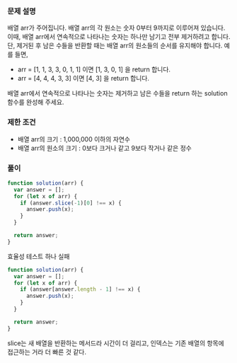 ### 문제 설명

배열 arr가 주어집니다. 배열 arr의 각 원소는 숫자 0부터 9까지로 이루어져 있습니다. 이때, 배열 arr에서 연속적으로 나타나는 숫자는 하나만 남기고 전부 제거하려고 합니다. 단, 제거된 후 남은 수들을 반환할 때는 배열 arr의 원소들의 순서를 유지해야 합니다. 예를 들면,

- arr = [1, 1, 3, 3, 0, 1, 1] 이면 [1, 3, 0, 1] 을 return 합니다.
- arr = [4, 4, 4, 3, 3] 이면 [4, 3] 을 return 합니다.

배열 arr에서 연속적으로 나타나는 숫자는 제거하고 남은 수들을 return 하는 solution 함수를 완성해 주세요.

### 제한 조건

- 배열 arr의 크기 : 1,000,000 이하의 자연수
- 배열 arr의 원소의 크기 : 0보다 크거나 같고 9보다 작거나 같은 정수

### 풀이

```js
function solution(arr) {
  var answer = [];
  for (let x of arr) {
    if (answer.slice(-1)[0] !== x) {
      answer.push(x);
    }
  }

  return answer;
}
```

효율성 테스트 하나 실패

```js
function solution(arr) {
  var answer = [];
  for (let x of arr) {
    if (answer[answer.length - 1] !== x) {
      answer.push(x);
    }
  }

  return answer;
}
```

slice는 새 배열을 반환하는 메서드라 시간이 더 걸리고, 인덱스는 기존 배열의 항목에 접근하는 거라 더 빠른 것 같다.

